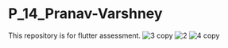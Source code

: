 # P_14_Pranav-Varshney
This repository is for flutter assessment.
![3 copy](https://user-images.githubusercontent.com/75199352/176997125-d6ede233-8d6f-4149-8377-0a8b5c7d8e6a.png)
![2](https://user-images.githubusercontent.com/75199352/176997131-ee6703bb-36d6-48d1-970d-f30e5e35ed3e.png)
![4 copy](https://user-images.githubusercontent.com/75199352/176997136-5d339234-6b3e-42d7-be8b-6aa98a2d33f0.png)
